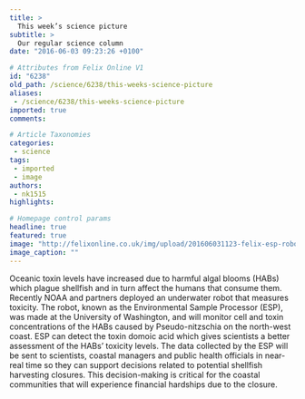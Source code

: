 ```yaml
---
title: >
  This week’s science picture
subtitle: >
  Our regular science column
date: "2016-06-03 09:23:26 +0100"

# Attributes from Felix Online V1
id: "6238"
old_path: /science/6238/this-weeks-science-picture
aliases:
 - /science/6238/this-weeks-science-picture
imported: true
comments:

# Article Taxonomies
categories:
 - science
tags:
 - imported
 - image
authors:
 - nk1515
highlights:

# Homepage control params
headline: true
featured: true
image: "http://felixonline.co.uk/img/upload/201606031123-felix-esp-robot.jpg"
image_caption: ""
---
```


Oceanic toxin levels have increased due to harmful algal blooms (HABs) which plague shellfish and in turn affect the humans that consume them. Recently NOAA and partners deployed an underwater robot that measures toxicity. The robot, known as the Environmental Sample Processor (ESP), was made at the University of Washington, and will monitor cell and toxin concentrations of the HABs caused by Pseudo-nitzschia on the north-west coast. ESP can detect the toxin domoic acid which gives scientists a better assessment of the HABs’ toxicity levels. The data collected by the ESP will be sent to scientists, coastal managers and public health officials in near-real time so they can support decisions related to potential shellfish harvesting closures. This decision-making is critical for the coastal communities that will experience financial hardships due to the closure.
